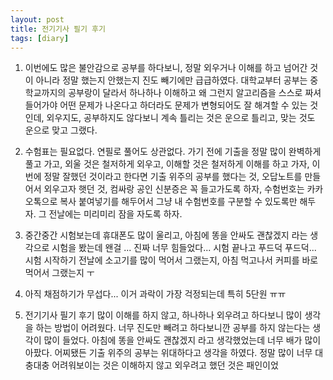 ```yaml
---
layout: post
title: 전기기사 필기 후기
tags: [diary]
---
```


1. 이번에도 많은 불안감으로 공부를 하다보니, 정말 외우거나 이해를 하고 넘어간 것이 아니라 정말 했는지 안했는지 진도 빼기에만 급급하였다. 대학교부터 공부는 중학교까지의 공부랑이 달라서 하나하나 이해하고 왜 그런지 알고리즘을 스스로 짜셔 들어가야 어떤 문제가 나온다고 하더라도 문제가 변형되어도 잘 해겨할 수 있는 것인데, 외우지도, 공부하지도 않다보니 계속 틀리는 것은 운으로 틀리고, 맞는 것도 운으로 맞고 그랬다. 

2. 수험표는 필요없다. 연필로 풀어도 상관없다. 가기 전에 기출을 정말 많이 완벽하게 풀고 가고, 외울 것은 철저하게 외우고, 이해할 것은 철저하게 이해를 하고 가자, 이번에 정말 잘했던 것이라고 한다면 기출 위주의 공부를 했다는 것, 오답노트를 만들어서 외우고자 햇던 것, 컴싸랑 공인 신분증은 꼭 들고가도록 하자, 수험번호는 카카오톡으로 복사 붙여넣기를 해두어서 그냥 내 수험번호를 구분할 수 있도록만 해두자. 그 전날에는 미리미리 잠을 자도록 하자.

3. 중간중간 시험보는데 휴대폰도 많이 울리고, 아침에 똥을 안싸도 괜찮겠지 라는 생각으로 시험을 봤는데 왠걸 ... 진짜 너무 힘들었다... 시험 끝나고 푸드덕 푸드덕... 시험 시작하기 전날에 소고기를 많이 먹어서 그랬는지, 아침 먹고나서 커피를 바로 먹어서 그랬는지 ㅜ

4. 아직 채점하기가 무섭다... 이거 과락이 가장 걱정되는데 특히 5단원 ㅠㅠ

5. 전기기사 필기 후기
많이 이해를 하지 않고, 하나하나 외우려고 하다보니
많이 생각을 하는 방법이 어려웠다.
너무 진도만 빼려고 하다보니깐 공부를 하지 않는다는 생각이 많이 들었다.
아침에 똥을 안싸도 괜찮겠지 라고 생각했었는데 너무 배가 많이 아팠다.
어찌됐든 기출 위주의 공부는 위대하다고 생각을 하였다. 정말 많이 너무 대충대충 어려워보이는 것은 이해하지 않고 외우려고 했던 것은 패인이었